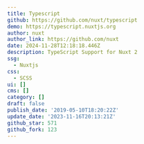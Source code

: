```yaml
---
title: Typescript
github: https://github.com/nuxt/typescript
demo: https://typescript.nuxtjs.org
author: nuxt
author_link: https://github.com/nuxt
date: 2024-11-28T12:18:18.446Z
description: TypeScript Support for Nuxt 2
ssg:
  - Nuxtjs
css:
  - SCSS
ui: []
cms: []
category: []
draft: false
publish_date: '2019-05-10T18:20:22Z'
update_date: '2023-11-16T20:13:21Z'
github_star: 571
github_fork: 123
---
```


